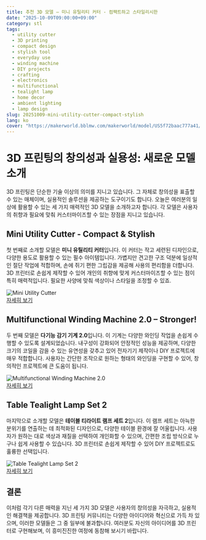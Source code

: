 ```yaml
---
title: 추천 3D 모델 – 미니 유틸리티 커터 - 컴팩트하고 스타일리시한
date: "2025-10-09T09:00:00+09:00"
category: stl
tags:
  - utility cutter
  - 3D printing
  - compact design
  - stylish tool
  - everyday use
  - winding machine
  - DIY projects
  - crafting
  - electronics
  - multifunctional
  - tealight lamp
  - home decor
  - ambient lighting
  - lamp design
slug: 20251009-mini-utility-cutter-compact-stylish
lang: ko
cover: "https://makerworld.bblmw.com/makerworld/model/US5f72baac777a41/design/2025-10-09_9165aa97a983a8.png"
---
```


# 3D 프린팅의 창의성과 실용성: 새로운 모델 소개

3D 프린팅은 단순한 기술 이상의 의미를 지니고 있습니다. 그 자체로 창의성을 표출할 수 있는 매체이며, 실용적인 솔루션을 제공하는 도구이기도 합니다. 오늘은 여러분의 일상에 활용할 수 있는 세 가지 매력적인 3D 모델을 소개하고자 합니다. 각 모델은 사용자의 취향과 필요에 맞춰 커스터마이즈할 수 있는 장점을 지니고 있습니다.

## Mini Utility Cutter - Compact & Stylish

첫 번째로 소개할 모델은 **미니 유틸리티 커터**입니다. 이 커터는 작고 세련된 디자인으로, 다양한 용도로 활용할 수 있는 필수 아이템입니다. 가볍지만 견고한 구조 덕분에 일상적인 절단 작업에 적합하며, 손에 쥐기 편한 그립감을 제공해 사용의 편리함을 더합니다. 3D 프린터로 손쉽게 제작할 수 있어 개인의 취향에 맞게 커스터마이즈할 수 있는 점이 특히 매력적입니다. 필요한 사양에 맞춰 색상이나 스타일을 조정할 수 있죠.  

![Mini Utility Cutter](https://makerworld.bblmw.com/makerworld/model/US5f72baac777a41/design/2025-10-09_9165aa97a983a8.png)  
[자세히 보기](https://makerworld.com/en/models/1870926-mini-utility-cutter-compact-stylish)

## Multifunctional Winding Machine 2.0 – Stronger!

두 번째 모델은 **다기능 감기 기계 2.0**입니다. 이 기계는 다양한 와인딩 작업을 손쉽게 수행할 수 있도록 설계되었습니다. 내구성이 강화되어 안정적인 성능을 제공하며, 다양한 크기의 코일을 감을 수 있는 유연성을 갖추고 있어 전자기기 제작이나 DIY 프로젝트에 매우 적합합니다. 사용자는 간단한 조작으로 원하는 형태의 와인딩을 구현할 수 있어, 창의적인 프로젝트에 큰 도움이 됩니다.

![Multifunctional Winding Machine 2.0](https://makerworld.bblmw.com/makerworld/model/US7396c6d6bda822/design/2025-10-10_6f3642b2bb3098.gif)  
[자세히 보기](https://makerworld.com/en/models/1871728-multifunctional-winding-machine-2-0-stronger)

## Table Tealight Lamp Set 2

마지막으로 소개할 모델은 **테이블 티라이트 램프 세트 2**입니다. 이 램프 세트는 아늑한 분위기를 연출하는 데 최적화된 디자인으로, 다양한 테이블 환경에 잘 어울립니다. 사용자가 원하는 대로 색상과 재질을 선택하여 개인화할 수 있으며, 간편한 조립 방식으로 누구나 쉽게 사용할 수 있습니다. 3D 프린터로 손쉽게 제작할 수 있어 DIY 프로젝트로도 훌륭한 선택입니다.

![Table Tealight Lamp Set 2](https://makerworld.bblmw.com/makerworld/model/US6220d2002d7281/design/2025-10-09_3516def4d7d6d.jpg)  
[자세히 보기](https://makerworld.com/en/models/1871775-table-tealight-lamp-set-2)

## 결론

이처럼 각기 다른 매력을 지닌 세 가지 3D 모델은 사용자의 창의성을 자극하고, 실용적인 해결책을 제공합니다. 3D 프린팅 커뮤니티는 다양한 아이디어와 혁신으로 가득 차 있으며, 이러한 모델들은 그 중 일부에 불과합니다. 여러분도 자신의 아이디어를 3D 프린터로 구현해보며, 이 흥미진진한 여정에 동참해 보시기 바랍니다.